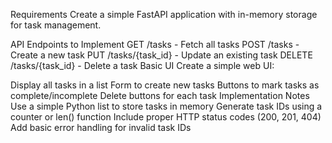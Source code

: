 Requirements
Create a simple FastAPI application with in-memory storage for task management.

API Endpoints to Implement
GET /tasks - Fetch all tasks
POST /tasks - Create a new task
PUT /tasks/{task_id} - Update an existing task
DELETE /tasks/{task_id} - Delete a task
Basic UI
Create a simple web UI:

Display all tasks in a list
Form to create new tasks
Buttons to mark tasks as complete/incomplete
Delete buttons for each task
Implementation Notes
Use a simple Python list to store tasks in memory
Generate task IDs using a counter or len() function
Include proper HTTP status codes (200, 201, 404)
Add basic error handling for invalid task IDs